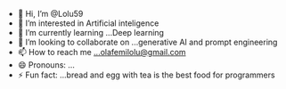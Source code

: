 - 👋 Hi, I’m @Lolu59
- 👀 I’m interested in Artificial inteligence
- 🌱 I’m currently learning ...Deep learning
- 💞️ I’m looking to collaborate on ...generative AI and prompt engineering
- 📫 How to reach me ...olafemilolu@gmail.com
- 😄 Pronouns: ...
- ⚡ Fun fact: ...bread and egg with tea is the best food for programmers

<!---
Lolu59/Lolu59 is a ✨ special ✨ repository because its `README.md` (this file) appears on your GitHub profile.
You can click the Preview link to take a look at your changes.
--->
